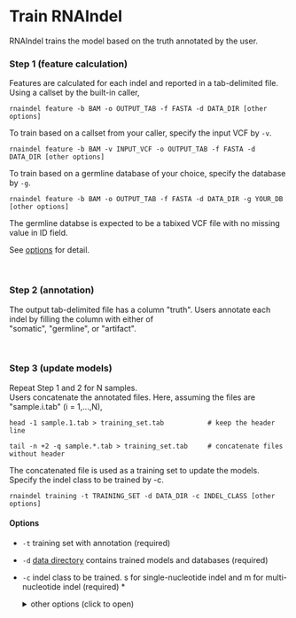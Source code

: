 # Train RNAIndel
RNAIndel trains the model based on the truth annotated by the user.

### Step 1 (feature calculation)
Features are calculated for each indel and reported in a tab-delimited file.<br>
Using a callset by the built-in caller, 
```
rnaindel feature -b BAM -o OUTPUT_TAB -f FASTA -d DATA_DIR [other options]
```
To train based on a callset from your caller, specify the input VCF by ```-v```.
```
rnaindel feature -b BAM -v INPUT_VCF -o OUTPUT_TAB -f FASTA -d DATA_DIR [other options]
```
To train based on a germline database of your choice, specify the database by ```-g```.
```
rnaindel feature -b BAM -o OUTPUT_TAB -f FASTA -d DATA_DIR -g YOUR_DB [other options]
```
The germline databse is expected to be a tabixed VCF file with no missing value in ID field.

See [options](../../README.md/#Options) for detail.

<br>

### Step 2 (annotation)
The output tab-delimited file has a column \"truth\". Users annotate each indel
by filling the column with either of <br> 
\"somatic\", \"germline\", or \"artifact\". 

<br>

### Step 3 (update models)
Repeat Step 1 and 2 for N samples.<br>
Users concatenate the annotated files. Here, assuming the files are \"sample.i.tab\" (i = 1,...,N), 
```
head -1 sample.1.tab > training_set.tab           # keep the header line
```
```
tail -n +2 -q sample.*.tab > training_set.tab     # concatenate files without header
```
The concatenated file is used as a training set to update the models.
Specify the indel class to be trained by -c. 
```
rnaindel training -t TRAINING_SET -d DATA_DIR -c INDEL_CLASS [other options]
```
#### Options
* ```-t``` training set with annotation (required)
* ```-d``` [data directory](#setup) contains trained models and databases (required) 
* ```-c``` indel class to be trained. s for single-nucleotide indel and m for multi-nucleotide indel (required)
*<details>
     <summary>other options (click to open)</summary>
    
    * ```-k``` number of folds in k-fold cross-validation (default: 5)
    * ```-p``` number of processes (default: 1)
    * ```-l``` directory to ouput log files (default: current)
    * ```-ds-beta``` F beta to be optimized in down sampling step. Optimized for TPR if beta > 100. (default: 10)
    * ```-fs-beta``` F beta to be optimized in feature selection step. Optimized for TPR if beta > 100. (default: 10)
    * ```-pt-beta``` F beta to be optimized in parameter tuning step. Optimized for TPR if beta > 100. (default: 10)
    * ```--downsample-ratio``` Train with a user-specified downsample ratio: integer between 1 and 20. (default: None)
    * ```--feature-names``` Train with a user-specified subset of features. Supply feature names in a text file containing a feature name per line (default: None)
    * ```--auto-param``` Train with sklearn.RandomForestClassifer's max_features="auto" (default: False)
*</details>
